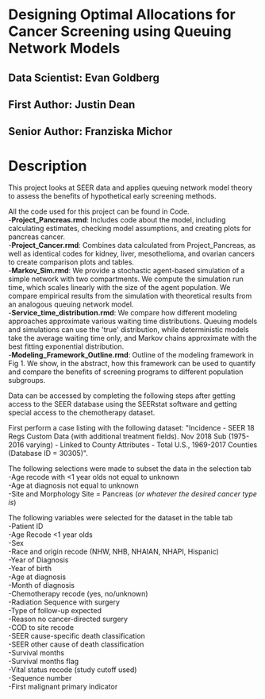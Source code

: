 # Designing Optimal Allocations for Cancer Screening using Queuing Network Models

## Data Scientist: Evan Goldberg
## First Author: Justin Dean
## Senior Author: Franziska Michor

# Description

This project looks at SEER data and applies queuing network model theory to assess the benefits of hypothetical early screening methods.

All the code used for this project can be found in Code.\
-**Project_Pancreas.rmd**: Includes code about the model, including calculating estimates, checking model assumptions, and creating plots for pancreas cancer.\
-**Project_Cancer.rmd**: Combines data calculated from Project_Pancreas, as well as identical codes for kidney, liver, mesothelioma, and ovarian cancers to create comparison plots and tables.\
-**Markov_Sim.rmd**: We provide a stochastic agent-based simulation of a simple network with two compartments. We compute the simulation run time, which scales linearly with the size of the agent population. We compare empirical results from the simulation with theoretical results from an analogous queuing network model.\
-**Service_time_distribution.rmd**: We compare how different modeling approaches approximate various waiting time distributions. Queuing models and simulations can use the 'true' distribution, while deterministic models take the average waiting time only, and Markov chains approximate with the best fitting exponential distribution. \
-**Modeling_Framework_Outline.rmd**: Outline of the modeling framework in Fig 1. We show, in the abstract, how this framework can be used to quantify and compare the benefits of screening programs to different population subgroups.

Data can be accessed by completing the following steps after getting access to the SEER database using the SEERstat software and getting special access to the chemotherapy dataset.

First perform a case listing with the following dataset: "Incidence - SEER 18 Regs Custom Data (with additional treatment fields). Nov 2018 Sub (1975-2016 varying) - Linked to County Attributes - Total U.S., 1969-2017 Counties (Database ID = 30305)".

The following selections were made to subset the data in the selection tab\
-Age recode with <1 year olds not equal to unknown\
-Age at diagnosis not equal to unknown\
-Site and Morphology Site = Pancreas (*or whatever the desired cancer type is*)

The following variables were selected for the dataset in the table tab\
-Patient ID\
-Age Recode <1 year olds\
-Sex\
-Race and origin recode (NHW, NHB, NHAIAN, NHAPI, Hispanic)\
-Year of Diagnosis\
-Year of birth\
-Age at diagnosis\
-Month of diagnosis\
-Chemotherapy recode (yes, no/unknown)\
-Radiation Sequence with surgery\
-Type of follow-up expected\
-Reason no cancer-directed surgery\
-COD to site recode\
-SEER cause-specific death classification\
-SEER other cause of death classification\
-Survival months\
-Survival months flag\
-Vital status recode (study cutoff used)\
-Sequence number\
-First malignant primary indicator
